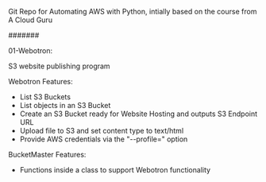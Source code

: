 Git Repo for Automating AWS with Python, intially based on the course from A Cloud Guru

#######

01-Webotron:

S3 website publishing program

Webotron Features:

- List S3 Buckets
- List objects in an S3 Bucket
- Create an S3 Bucket ready for Website Hosting and outputs S3 Endpoint URL
- Upload file to S3 and set content type to text/html
- Provide AWS credentials via the "--profile=<profileName>" option

BucketMaster Features:

- Functions inside a class to support Webotron functionality 